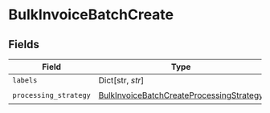 # BulkInvoiceBatchCreate


## Fields

| Field                                                                                                       | Type                                                                                                        | Required                                                                                                    | Description                                                                                                 |
| ----------------------------------------------------------------------------------------------------------- | ----------------------------------------------------------------------------------------------------------- | ----------------------------------------------------------------------------------------------------------- | ----------------------------------------------------------------------------------------------------------- |
| `labels`                                                                                                    | Dict[str, *str*]                                                                                            | :heavy_minus_sign:                                                                                          | N/A                                                                                                         |
| `processing_strategy`                                                                                       | [BulkInvoiceBatchCreateProcessingStrategy](../../models/shared/bulkinvoicebatchcreateprocessingstrategy.md) | :heavy_check_mark:                                                                                          | N/A                                                                                                         |